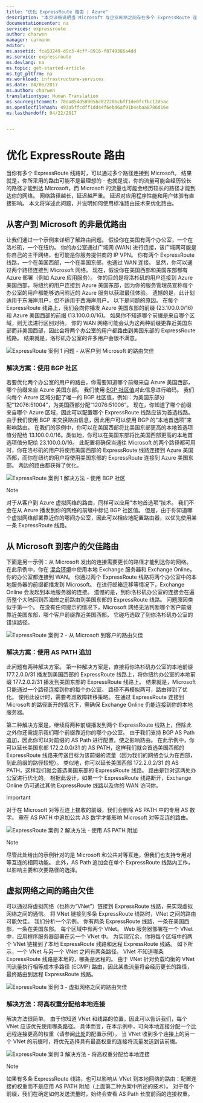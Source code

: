 ```yaml
---
title: "优化 ExpressRoute 路由 | Azure"
description: "本页详细说明当 Microsoft 与企业网络之间存在多个 ExpressRoute 连接线路时如何优化路由。"
documentationcenter: na
services: expressroute
author: charwen
manager: carmonm
editor: 
ms.assetid: fca53249-d9c3-4cff-8916-f8749386a4dd
ms.service: expressroute
ms.devlang: na
ms.topic: get-started-article
ms.tgt_pltfrm: na
ms.workload: infrastructure-services
ms.date: 04/06/2017
ms.author: charwen
translationtype: Human Translation
ms.sourcegitcommit: 78da854d58905bc82228bcbff1de0fcfbc12d5ac
ms.openlocfilehash: 493a5ffcdff1dd44f6eb46af91b4ebaa8786d16e
ms.lasthandoff: 04/22/2017


---
```

# <a name="optimize-expressroute-routing"></a>优化 ExpressRoute 路由
当你有多个 ExpressRoute 线路时，可以通过多个路径连接到 Microsoft。 结果就是，你所采用的路由可能不是最理想的 - 也就是说，你的流量可能会经历较长的路径才能到达 Microsoft，而 Microsoft 的流量也可能会经历较长的路径才能到达你的网络。 网络路径越长，延迟越严重。 延迟对应用程序性能和用户体验有直接影响。 本文将详述此问题，并说明如何使用标准路由技术来优化路由。

## <a name="suboptimal-routing-from-customer-to-microsoft"></a>从客户到 Microsoft 的非最优路由
让我们通过一个示例来详细了解路由问题。 假设你在美国有两个办公室，一个在洛杉矶，一个在纽约。 你的办公室通过广域网 (WAN) 进行连接，该广域网可能是你自己的主干网络，也可能是你服务提供商的 IP VPN。 你有两个 ExpressRoute 线路，一个在美国西部，一个在美国东部，也通过 WAN 连接。 显然，你可以通过两个路径连接到 Microsoft 网络。 现在，假设你在美国西部和美国东部都有 Azure 部署（例如 Azure 应用服务）。 你的目的是将洛杉矶的用户连接到 Azure 美国西部，将纽约的用户连接到 Azure 美国东部，因为你的服务管理员宣称每个办公室的用户都能够访问附近的 Azure 服务以获取最佳体验。 遗憾的是，此计划适用于东海岸用户，但不适用于西海岸用户。 以下是问题的原因。 在每个 ExpressRoute 线路上，我们会向你播发 Azure 美国东部的前缀 (23.100.0.0/16) 和 Azure 美国西部的前缀 (13.100.0.0/16)。 如果你不知道哪个前缀是来自哪个区域，则无法进行区别对待。 你的 WAN 网络可能会认为这两种前缀更靠近美国东部而非美国西部，因此会将两个办公室的用户都路由到美国东部的 ExpressRoute 线路。 结果就是，洛杉矶办公室的许多用户会很不满意。

![ExpressRoute 案例 1 问题 - 从客户到 Microsoft 的路由欠佳](./media/expressroute-optimize-routing/expressroute-case1-problem.png)

### <a name="solution-use-bgp-communities"></a>解决方案：使用 BGP 社区
若要优化两个办公室的用户的路由，你需要知道哪个前缀来自 Azure 美国西部，哪个前缀来自 Azure 美国东部。 我们使用 [BGP 社区值](expressroute-routing.md)对此信息进行编码。 我们向每个 Azure 区域分配了唯一的 BGP 社区值，例如：为美国东部分配“12076:51004”，为美国西部分配“12076:51006”。 现在，你知道了哪个前缀来自哪个 Azure 区域，因此可以配置哪个 ExpressRoute 线路应该为首选线路。 由于我们使用 BGP 来交换路由信息，因此用户可以使用 BGP 的“本地首选项”来影响路由。 在我们的示例中，你可以在美国西部将比美国东部更高的本地首选项值分配给 13.100.0.0/16。类似地，你可以在美国东部将比美国西部更高的本地首选项值分配给 23.100.0.0/16。 此配置将确保当通往 Microsoft 的两个路径都可用时，你在洛杉矶的用户将使用美国西部的 ExpressRoute 线路连接到 Azure 美国西部，而你在纽约的用户将使用美国东部的 ExpressRoute 连接到 Azure 美国东部。 两边的路由都获得了优化。 

![ExpressRoute 案例 1 解决方法 - 使用 BGP 社区](./media/expressroute-optimize-routing/expressroute-case1-solution.png)

> [!NOTE]
> 对于从客户到 Azure 虚拟网络的路由，同样可以应用“本地首选项”技术。 我们不会在从 Azure 播发到你的网络的前缀中标记 BGP 社区值。 但是，由于你知道哪个虚拟网络部署靠近你的哪间办公室，因此可以相应地配置路由器，以优先使用某一条 ExpressRoute 线路。
>
>

## <a name="suboptimal-routing-from-microsoft-to-customer"></a>从 Microsoft 到客户的欠佳路由
下面是另一示例：从 Microsoft 发出的连接需要更长的路径才能到达你的网络。 在此示例中，你在 [混合环境](https://technet.microsoft.com/library/jj200581%28v=exchg.150%29.aspx)中使用本地 Exchange 服务器和 Exchange Online。 你的办公室都连接到 WAN。 你通过两个 ExpressRoute 线路将两个办公室中的本地服务器的前缀都播发到 Microsoft。 在进行邮箱迁移等情况下，Exchange Online 会发起到本地服务器的连接。 遗憾的是，到你洛杉矶办公室的连接会在遍历整个大陆回到西海岸之前路由到美国东部的 ExpressRoute 线路。 问题原因类似于第一个。 在没有任何提示的情况下，Microsoft 网络无法判断哪个客户前缀靠近美国东部，哪个客户前缀靠近美国西部。 它碰巧选取了到你洛杉矶办公室的错误路径。

![ExpressRoute 案例 2 - 从 Microsoft 到客户的路由欠佳](./media/expressroute-optimize-routing/expressroute-case2-problem.png)

### <a name="solution-use-as-path-prepending"></a>解决方案：使用 AS PATH 追加
此问题有两种解决方案。 第一种解决方案是，直接将你洛杉矶办公室的本地前缀 177.2.0.0/31 播发到美国西部的 ExpressRoute 线路上，将你纽约办公室的本地前缀 177.2.0.2/31 播发到美国东部的 ExpressRoute 线路上。 结果就是，Microsoft 只能通过一个路径连接到你的每个办公室。 路径不再模拟两可，路由得到了优化。 使用此设计时，需要考虑故障转移策略。 在通过 ExpressRoute 连接到 Microsoft 的路径断开的情况下，需确保 Exchange Online 仍能连接到你的本地服务器。 

第二种解决方案是，继续将两种前缀播发到两个 ExpressRoute 线路上，但除此之外你还需提示我们哪个前缀靠近你的哪个办公室。 由于我们支持 BGP AS Path 追加，因此你可以对前缀的 AS Path 进行配置，使之影响路由。 在此示例中，你可以延长美国东部 172.2.0.0/31 的 AS PATH，这样我们就会首选美国西部的 ExpressRoute 线路来传送目标为该前缀的流量（因为我们的网络会认为在西部，到此前缀的路径较短）。 类似地，你可以延长美国西部 172.2.0.2/31 的 AS PATH，这样我们就会首选美国东部的 ExpressRoute 线路。 路由是针对这两处办公室进行优化的。 根据此设计，如果一个 ExpressRoute 线路断开，Exchange Online 仍可通过其他 ExpressRoute 线路以及你的 WAN 访问你。 

> [!IMPORTANT]
> 对于在 Microsoft 对等互连上接收的前缀，我们会删除 AS PATH 中的专用 AS 数字。 需在 AS PATH 中追加公共 AS 数字才能影响 Microsoft 对等互连的路由。
> 
> 

![ExpressRoute 案例 2 解决方法 - 使用 AS PATH 附加](./media/expressroute-optimize-routing/expressroute-case2-solution.png)

> [!NOTE]
> 尽管此处给出的示例针对的是 Microsoft 和公共对等互连，但我们也支持专用对等互连的相同功能。 此外，AS Path 追加会在单个 ExpressRoute 线路内工作，以影响主要和次要路径的选择。
> 
> 

## <a name="suboptimal-routing-between-virtual-networks"></a>虚拟网络之间的路由欠佳
可以通过将虚拟网络（也称为“VNet”）链接到 ExpressRoute 线路，来实现虚拟网络之间的通信。 将 VNet 链接到多条 ExpressRoute 线路时，VNet 之间的路由可能欠佳。 我们分析一个示例。 你有两条 ExpressRoute 线路，一条在美国西部，一条在美国东部。 每个区域中有两个 VNet。 Web 服务器部署在一个 VNet 中，应用程序服务器部署在另一个 VNet 中。 为实现冗余，你将每个区域中的两个 VNet 链接到了本地 ExpressRoute 线路和远程 ExpressRoute 线路。 如下所示，一个 VNet 与另一个 VNet 之间有两条路径。 VNet 不知道哪条 ExpressRoute 线路是本地的，哪条是远程的。 由于 VNet 针对负载均衡的 VNet 间流量执行相等成本多路径 (ECMP) 路由，因此某些流量将会经历更长的路径，最终路由到远程 ExpressRoute 线路。

![ExpressRoute 案例 3 - 虚拟网络之间的路由欠佳](./media/expressroute-optimize-routing/expressroute-case3-problem.png)

### <a name="solution-assign-a-high-weight-to-local-connection"></a>解决方法：将高权重分配给本地连接
解决方法很简单。 由于你知道 VNet 和线路的位置，因此可以告诉我们，每个 VNet 应该优先使用哪条路径。 具体而言，在本示例中，可向本地连接分配一个比远程连接更高的权重（请参阅[此处](expressroute-howto-linkvnet-arm.md#modify-a-virtual-network-connection)的配置示例）。 当 VNet 收到多个连接上的另一个 VNet 的前缀时，将优先选择具有最高权重的连接将流量发送到该前缀。

![ExpressRoute 案例 3 解决方法 - 将高权重分配给本地连接](./media/expressroute-optimize-routing/expressroute-case3-solution.png)

> [!NOTE]
> 如果有多条 ExpressRoute 线路，也可以影响从 VNet 到本地网络的路由：配置连接的权重而不是应用 AS PATH 附加（上面第二种方案中所述的技术）。 对于每个前缀，我们在确定如何发送流量时，始终会查看 AS Path 长度前面的连接权重。
>
>

